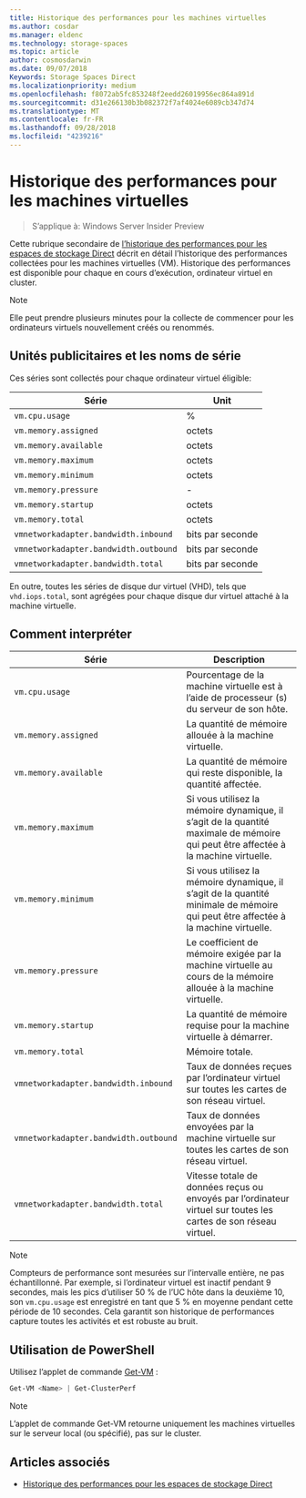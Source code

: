 ```yaml
---
title: Historique des performances pour les machines virtuelles
ms.author: cosdar
ms.manager: eldenc
ms.technology: storage-spaces
ms.topic: article
author: cosmosdarwin
ms.date: 09/07/2018
Keywords: Storage Spaces Direct
ms.localizationpriority: medium
ms.openlocfilehash: f8072ab5fc853248f2eedd26019956ec864a891d
ms.sourcegitcommit: d31e266130b3b082372f7af4024e6089cb347d74
ms.translationtype: MT
ms.contentlocale: fr-FR
ms.lasthandoff: 09/28/2018
ms.locfileid: "4239216"
---
```

# Historique des performances pour les machines virtuelles

> S’applique à: Windows Server Insider Preview

Cette rubrique secondaire de [l’historique des performances pour les espaces de stockage Direct](performance-history.md) décrit en détail l’historique des performances collectées pour les machines virtuelles (VM). Historique des performances est disponible pour chaque en cours d’exécution, ordinateur virtuel en cluster.

   > [!NOTE]
   > Elle peut prendre plusieurs minutes pour la collecte de commencer pour les ordinateurs virtuels nouvellement créés ou renommés.

## Unités publicitaires et les noms de série

Ces séries sont collectés pour chaque ordinateur virtuel éligible:

| Série                            | Unit             |
|-----------------------------------|------------------|
| `vm.cpu.usage`                    | %          |
| `vm.memory.assigned`              |  octets            |
| `vm.memory.available`             |  octets            |
| `vm.memory.maximum`               |  octets            |
| `vm.memory.minimum`               |  octets            |
| `vm.memory.pressure`              | -                |
| `vm.memory.startup`               |  octets            |
| `vm.memory.total`                 |  octets            |
| `vmnetworkadapter.bandwidth.inbound`  | bits par seconde |
| `vmnetworkadapter.bandwidth.outbound` | bits par seconde |
| `vmnetworkadapter.bandwidth.total`    | bits par seconde |

En outre, toutes les séries de disque dur virtuel (VHD), tels que `vhd.iops.total`, sont agrégées pour chaque disque dur virtuel attaché à la machine virtuelle.

## Comment interpréter


| Série                            | Description                                                                                                  |
|-----------------------------------|--------------------------------------------------------------------------------------------------------------|
| `vm.cpu.usage`                    | Pourcentage de la machine virtuelle est à l’aide de processeur (s) du serveur de son hôte.                                   |
| `vm.memory.assigned`              | La quantité de mémoire allouée à la machine virtuelle.                                                      |
| `vm.memory.available`             | La quantité de mémoire qui reste disponible, la quantité affectée.                                       |
| `vm.memory.maximum`               | Si vous utilisez la mémoire dynamique, il s’agit de la quantité maximale de mémoire qui peut être affectée à la machine virtuelle. |
| `vm.memory.minimum`               | Si vous utilisez la mémoire dynamique, il s’agit de la quantité minimale de mémoire qui peut être affectée à la machine virtuelle. |
| `vm.memory.pressure`              | Le coefficient de mémoire exigée par la machine virtuelle au cours de la mémoire allouée à la machine virtuelle.            |
| `vm.memory.startup`               | La quantité de mémoire requise pour la machine virtuelle à démarrer.                                            |
| `vm.memory.total`                 | Mémoire totale. |
| `vmnetworkadapter.bandwidth.inbound`  | Taux de données reçues par l’ordinateur virtuel sur toutes les cartes de son réseau virtuel.                        |
| `vmnetworkadapter.bandwidth.outbound` | Taux de données envoyées par la machine virtuelle sur toutes les cartes de son réseau virtuel.                            |
| `vmnetworkadapter.bandwidth.total`    | Vitesse totale de données reçus ou envoyés par l’ordinateur virtuel sur toutes les cartes de son réseau virtuel.          |

   > [!NOTE]
   > Compteurs de performance sont mesurées sur l’intervalle entière, ne pas échantillonné. Par exemple, si l’ordinateur virtuel est inactif pendant 9 secondes, mais les pics d’utiliser 50 % de l’UC hôte dans la deuxième 10, son `vm.cpu.usage` est enregistré en tant que 5 % en moyenne pendant cette période de 10 secondes. Cela garantit son historique de performances capture toutes les activités et est robuste au bruit.

## Utilisation de PowerShell

Utilisez l’applet de commande [Get-VM](https://docs.microsoft.com/powershell/module/hyper-v/get-vm) :

```PowerShell
Get-VM <Name> | Get-ClusterPerf
```

   > [!NOTE]
   > L’applet de commande Get-VM retourne uniquement les machines virtuelles sur le serveur local (ou spécifié), pas sur le cluster.

## Articles associés

- [Historique des performances pour les espaces de stockage Direct](performance-history.md)
